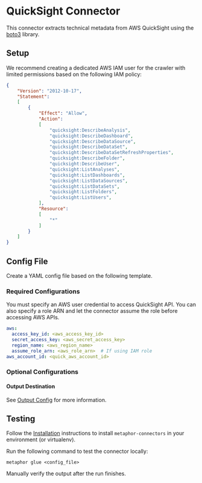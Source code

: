 # QuickSight Connector

This connector extracts technical metadata from AWS QuickSight using the [boto3](https://boto3.amazonaws.com/v1/documentation/api/latest/index.html) library.

## Setup

We recommend creating a dedicated AWS IAM user for the crawler with limited permissions based on the following IAM policy:

``` json
{
    "Version": "2012-10-17",
    "Statement":
    [
        {
            "Effect": "Allow",
            "Action":
            [
                "quicksight:DescribeAnalysis",
                "quicksight:DescribeDashboard",
                "quicksight:DescribeDataSource",
                "quicksight:DescribeDataSet",
                "quicksight:DescribeDataSetRefreshProperties",
                "quicksight:DescribeFolder",
                "quicksight:DescribeUser",
                "quicksight:ListAnalyses",
                "quicksight:ListDashboards",
                "quicksight:ListDataSources",
                "quicksight:ListDataSets",
                "quicksight:ListFolders",
                "quicksight:ListUsers",
            ],
            "Resource":
            [
                "*"
            ]
        }
    ]
}
```

## Config File

Create a YAML config file based on the following template.

### Required Configurations

You must specify an AWS user credential to access QuickSight API. You can also specify a role ARN and let the connector assume the role before accessing AWS APIs.

```yaml
aws:
  access_key_id: <aws_access_key_id>
  secret_access_key: <aws_secret_access_key>
  region_name: <aws_region_name>
  assume_role_arn: <aws_role_arn>  # If using IAM role
aws_account_id: <quick_aws_account_id>
```

### Optional Configurations

#### Output Destination

See [Output Config](../common/docs/output.md) for more information.

## Testing

Follow the [Installation](../../README.md) instructions to install `metaphor-connectors` in your environment (or virtualenv).

Run the following command to test the connector locally:

```shell
metaphor glue <config_file>
```

Manually verify the output after the run finishes.
